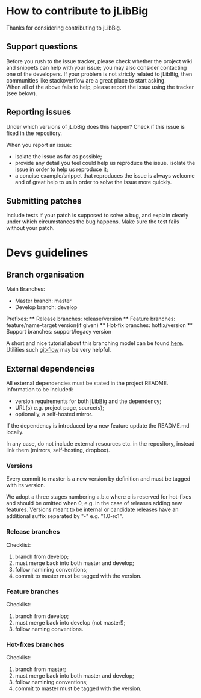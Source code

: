 # How to contribute to jLibBig

Thanks for considering contributing to jLibBig.

## Support questions

Before you rush to the issue tracker, please check whether
the project wiki and snippets can help with your issue; 
you may also consider contacting one of the developers.
If your problem is not strictly related to jLibBig, then
communities like stackoverflow are a great place to start asking.  
When all of the above fails to help, 
please report the issue using the tracker (see below).

## Reporting issues
 Under which versions of jLibBig does this happen? Check if this issue is fixed in the repository.

When you report an issue:
* isolate the issue as far as possible;
* provide any detail you feel could help us reproduce the issue.
isolate the issue in order to help us reproduce it;
* a concise example/snippet that reproduces the issue is always welcome and of great help to us in order to solve the issue more quickly.  

## Submitting patches
Include tests if your patch is supposed to solve a bug, and explain clearly under which circumstances the bug happens. 
Make sure the test fails without your patch.

# Devs guidelines

## Branch organisation

Main Branches:
* Master branch: master
* Develop branch: develop

Prefixes:
** Release branches: release/version
** Feature branches: feature/name-target version(if given)
** Hot-fix branches: hotfix/version
** Support branches: support/legacy version

A short and nice tutorial about this branching model
can be found [here](http://nvie.com/posts/a-successful-git-branching-model/).
Utilities such [git-flow](https://github.com/nvie/gitflow) may be very helpful.

## External dependencies

All external dependencies must be stated in the project README.
Information to be included:
* version requirements for both jLibBig and the dependency;
* URL(s) e.g. project page, source(s);
* optionally, a self-hosted mirror.

If the dependency is introduced by a new feature update the README.md locally. 

In any case, do not include external resources etc. in the repository, instead link them (mirrors, self-hosting, dropbox).

### Versions

Every commit to master is a new version by definition and must be tagged with its version.

We adopt a three stages numbering a.b.c where c is reserved for hot-fixes and should be omitted when 0, e.g. in the case of releases adding new features. Versions meant to be internal or candidate releases have an additional suffix separated by "-" e.g. "1.0-rc1".

### Release branches
Checklist:
1. branch from develop;
2. must merge back into both master and develop;
3. follow namining conventions;
4. commit to master must be tagged with the version.

### Feature branches
Checklist:
1. branch from develop;
2. must merge back into develop (not master!);
3. follow naming conventions.

### Hot-fixes branches
Checklist:
1. branch from master;
2. must merge back into both master and develop;
3. follow namining conventions;
4. commit to master must be tagged with the version.

